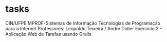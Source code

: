 # tasks
CIN/UFPE
MPROF-Sistemas de Informação
Tecnologias de Programação para a Internet
Professores: Leopoldo Teixeira / André Didier
Exercício 3 - Aplicação Web de Tarefas usando Grails

